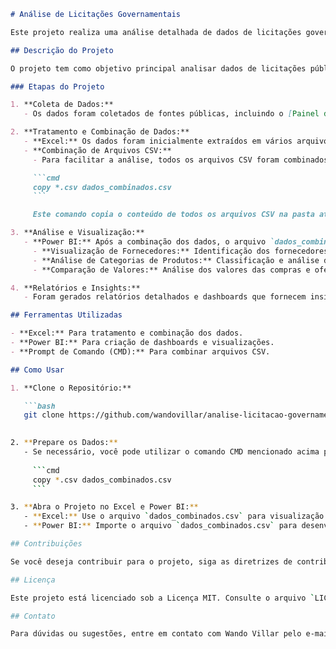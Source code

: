 
```markdown
# Análise de Licitações Governamentais

Este projeto realiza uma análise detalhada de dados de licitações governamentais. Utilizando ferramentas como Excel e Power BI, o objetivo é fornecer insights sobre os fornecedores, categorias de produtos e valores envolvidos em licitações. 

## Descrição do Projeto

O projeto tem como objetivo principal analisar dados de licitações públicas para identificar os principais fornecedores e entender as tendências de compras. A seguir, detalho as etapas do projeto, desde a coleta de dados até a visualização.

### Etapas do Projeto

1. **Coleta de Dados:**
   - Os dados foram coletados de fontes públicas, incluindo o [Painel de Preços](https://paineldeprecos.planejamento.gov.br/analise-materiais), que disponibiliza informações sobre licitações.

2. **Tratamento e Combinação de Dados:**
   - **Excel:** Os dados foram inicialmente extraídos em vários arquivos CSV, cada um contendo informações sobre itens específicos e suas respectivas partes. 
   - **Combinação de Arquivos CSV:**
     - Para facilitar a análise, todos os arquivos CSV foram combinados em um único arquivo. Isso foi realizado utilizando o Prompt de Comando (CMD). O comando abaixo foi utilizado para criar um único arquivo CSV a partir de múltiplos arquivos:

     ```cmd
     copy *.csv dados_combinados.csv
     ```

     Este comando copia o conteúdo de todos os arquivos CSV na pasta atual e os combina em um único arquivo chamado `dados_combinados.csv`.

3. **Análise e Visualização:**
   - **Power BI:** Após a combinação dos dados, o arquivo `dados_combinados.csv` foi importado para o Power BI. A partir dele, foram criados dashboards interativos para análise detalhada:
     - **Visualização de Fornecedores:** Identificação dos fornecedores que participaram das licitações e análise do volume de compras.
     - **Análise de Categorias de Produtos:** Classificação e análise dos produtos por categoria.
     - **Comparação de Valores:** Análise dos valores das compras e ofertas.

4. **Relatórios e Insights:**
   - Foram gerados relatórios detalhados e dashboards que fornecem insights sobre quais fornecedores venderam mais e quais itens foram adquiridos em maior quantidade.

## Ferramentas Utilizadas

- **Excel:** Para tratamento e combinação dos dados.
- **Power BI:** Para criação de dashboards e visualizações.
- **Prompt de Comando (CMD):** Para combinar arquivos CSV.

## Como Usar

1. **Clone o Repositório:**

   ```bash
   git clone https://github.com/wandovillar/analise-licitacao-governamental.git
   

2. **Prepare os Dados:**
   - Se necessário, você pode utilizar o comando CMD mencionado acima para combinar arquivos CSV:
   
     ```cmd
     copy *.csv dados_combinados.csv
     ```

3. **Abra o Projeto no Excel e Power BI:**
   - **Excel:** Use o arquivo `dados_combinados.csv` para visualização e manipulação dos dados.
   - **Power BI:** Importe o arquivo `dados_combinados.csv` para desenvolver e explorar os dashboards.

## Contribuições

Se você deseja contribuir para o projeto, siga as diretrizes de contribuição e abra um pull request com suas alterações.

## Licença

Este projeto está licenciado sob a Licença MIT. Consulte o arquivo `LICENSE` para mais detalhes.

## Contato

Para dúvidas ou sugestões, entre em contato com Wando Villar pelo e-mail: wandovilar@outlook.com.
```
